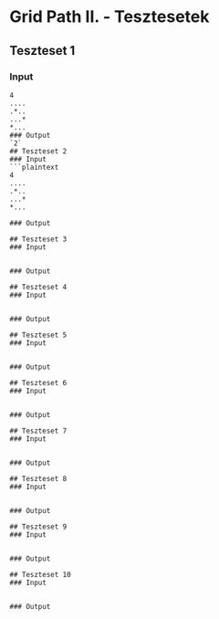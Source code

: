 # Grid Path II. - Tesztesetek

## Teszteset 1
### Input
```plaintext
4
....
.*..
...*
*...
### Output
`2`
## Teszteset 2
### Input
```plaintext
4
....
.*..
...*
*...

### Output

## Teszteset 3
### Input


### Output

## Teszteset 4
### Input


### Output

## Teszteset 5
### Input


### Output

## Teszteset 6
### Input


### Output

## Teszteset 7
### Input


### Output

## Teszteset 8
### Input


### Output

## Teszteset 9
### Input


### Output

## Teszteset 10
### Input


### Output
